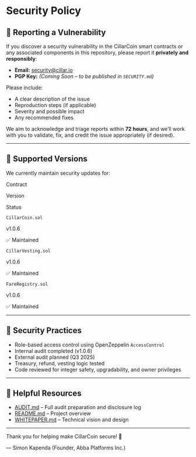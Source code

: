 # Security Policy

## 📆 Reporting a Vulnerability

If you discover a security vulnerability in the CillarCoin smart contracts or any associated components in this repository, please report it **privately and responsibly**:

-   **Email:** [security@cillar.io](mailto:security@abbaplatforms.com)
-   **PGP Key:** _(Coming Soon – to be published in `SECURITY.md`)_

Please include:

-   A clear description of the issue
-   Reproduction steps (if applicable)
-   Severity and possible impact
-   Any recommended fixes

We aim to acknowledge and triage reports within **72 hours**, and we’ll work with you to validate, fix, and credit the issue appropriately (if desired).

----------

## 🔐 Supported Versions

We currently maintain security updates for:

Contract

Version

Status

`CillarCoin.sol`

v1.0.6

✅ Maintained

`CillarVesting.sol`

v1.0.6

✅ Maintained

`FareRegistry.sol`

v1.0.6

✅ Maintained

----------

## 🧪 Security Practices

-   Role-based access control using OpenZeppelin `AccessControl`
-   Internal audit completed (v1.0.6)
-   External audit planned (Q3 2025)
-   Treasury, refund, vesting logic tested
-   Code reviewed for integer safety, upgradability, and owner privileges

----------

## 🧰 Helpful Resources

-   [AUDIT.md](./AUDIT.md) – Full audit preparation and disclosure log
-   [README.md](./README.md) – Project overview
-   [WHITEPAPER.md](./docs/WHITEPAPER.md) – Technical vision and design

----------

Thank you for helping make CillarCoin secure! 🙏

— Simon Kapenda (Founder, Abba Platforms Inc.)
